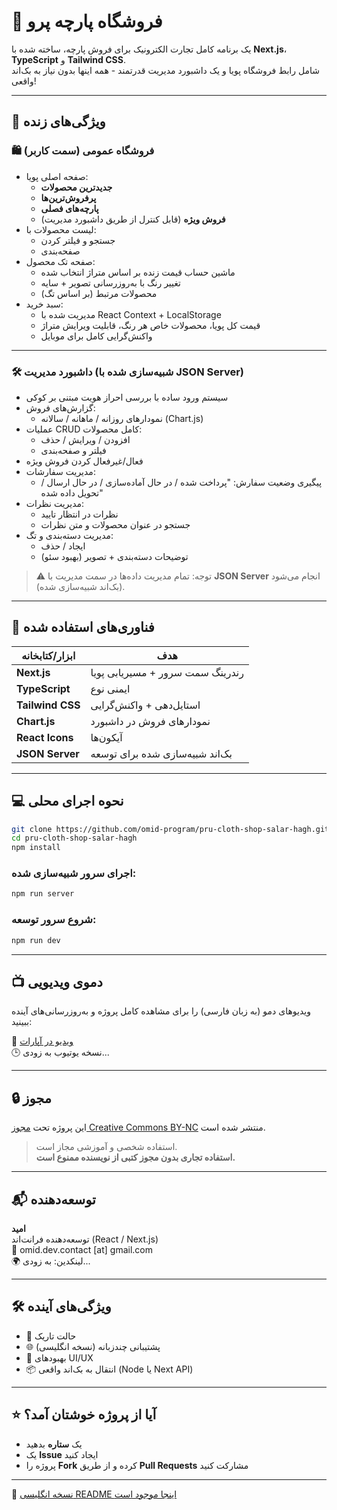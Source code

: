 # 🧵 فروشگاه پارچه پرو

یک برنامه کامل تجارت الکترونیک برای فروش پارچه، ساخته شده با **Next.js**، **TypeScript** و **Tailwind CSS**.  
شامل رابط فروشگاه پویا و یک داشبورد مدیریت قدرتمند - همه اینها بدون نیاز به بک‌اند واقعی!

---

## 🚀 ویژگی‌های زنده

### 🛍 فروشگاه عمومی (سمت کاربر)
- صفحه اصلی پویا:
  - **جدیدترین محصولات**
  - **پرفروش‌ترین‌ها**
  - **پارچه‌های فصلی**
  - **فروش ویژه** (قابل کنترل از طریق داشبورد مدیریت)
- لیست محصولات با:
  - جستجو و فیلتر کردن
  - صفحه‌بندی
- صفحه تک محصول:
  - ماشین حساب قیمت زنده بر اساس متراژ انتخاب شده
  - تغییر رنگ با به‌روزرسانی تصویر + سایه
  - محصولات مرتبط (بر اساس تگ)
- سبد خرید:
  - مدیریت شده با React Context + LocalStorage
  - قیمت کل پویا، محصولات خاص هر رنگ، قابلیت ویرایش متراژ
  - واکنش‌گرایی کامل برای موبایل

---

### 🛠 داشبورد مدیریت (شبیه‌سازی شده با JSON Server)

- سیستم ورود ساده با بررسی احراز هویت مبتنی بر کوکی
- گزارش‌های فروش:
  - نمودارهای روزانه / ماهانه / سالانه (Chart.js)
- عملیات CRUD کامل محصولات:
  - افزودن / ویرایش / حذف
  - فیلتر و صفحه‌بندی
- فعال/غیرفعال کردن فروش ویژه
- مدیریت سفارشات:
  - پیگیری وضعیت سفارش: "پرداخت شده / در حال آماده‌سازی / در حال ارسال / تحویل داده شده"
- مدیریت نظرات:
  - نظرات در انتظار تایید
  - جستجو در عنوان محصولات و متن نظرات
- مدیریت دسته‌بندی و تگ:
  - ایجاد / حذف
  - توضیحات دسته‌بندی + تصویر (بهبود سئو)

> ⚠ توجه: تمام مدیریت داده‌ها در سمت مدیریت با **JSON Server** انجام می‌شود (بک‌اند شبیه‌سازی شده).

---

## 🧪 فناوری‌های استفاده شده

| ابزار/کتابخانه  | هدف                              |
|------------------|----------------------------------|
| **Next.js**      | رندرینگ سمت سرور + مسیریابی پویا |
| **TypeScript**   | ایمنی نوع                       |
| **Tailwind CSS** | استایل‌دهی + واکنش‌گرایی         |
| **Chart.js**     | نمودارهای فروش در داشبورد        |
| **React Icons**  | آیکون‌ها                         |
| **JSON Server**  | بک‌اند شبیه‌سازی شده برای توسعه   |

---

## 💻 نحوه اجرای محلی

```bash
git clone https://github.com/omid-program/pru-cloth-shop-salar-hagh.git
cd pru-cloth-shop-salar-hagh
npm install
```

### اجرای سرور شبیه‌سازی شده:

```bash
npm run server
```

### شروع سرور توسعه:

```bash
npm run dev
```

---

## 📺 دموی ویدیویی

ویدیوهای دمو (به زبان فارسی) را برای مشاهده کامل پروژه و به‌روزرسانی‌های آینده ببینید:

🔗 [ویدیو در آپارات](https://aparat.com/)  
🕒 نسخه یوتیوب به زودی...

---

## 🔒 مجوز

این پروژه تحت [مجوز Creative Commons BY-NC](https://creativecommons.org/licenses/by-nc/4.0/) منتشر شده است.

> استفاده شخصی و آموزشی مجاز است.  
> **استفاده تجاری بدون مجوز کتبی از نویسنده ممنوع است.**

---

## 📬 توسعه‌دهنده

**امید**  
توسعه‌دهنده فرانت‌اند (React / Next.js)  
📧 omid.dev.contact [at] gmail.com  
🌍 لینکدین: به زودی...

---

## 🛠 ویژگی‌های آینده

- 🔄 حالت تاریک  
- 🌐 پشتیبانی چندزبانه (نسخه انگلیسی)  
- 🧼 بهبودهای UI/UX  
- 📦 انتقال به بک‌اند واقعی (Node یا Next API)

---

## ⭐ آیا از پروژه خوشتان آمد؟

- یک **ستاره** بدهید
- یک **Issue** ایجاد کنید
- پروژه را **Fork** کرده و از طریق **Pull Requests** مشارکت کنید

---

📄 [نسخه انگلیسی README اینجا موجود است](./README.md)